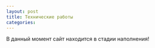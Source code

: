 ```yaml
---
layout: post
title: Технические работы  
categories: 
---
```

В данный момент сайт находится в стадии наполнения!

